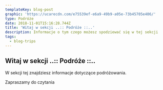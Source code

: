 ```yaml
---
templateKey: blog-post
graphic: 'https://ucarecdn.com/e75539ef-e6a9-49b9-a05e-73b45705e406/'
type: Podróże
date: 2018-11-01T15:16:28.744Z
title: 'Witaj w sekcji ..:: Podróże ::..'
description: Informacje o tym czego możesz spodziewać się w tej sekcji.
tags:
  - blog-trips
---
```

## Witaj w sekcji ..:: Podróże ::..

W sekcji tej znajdziesz informacje dotyczące podróżowania.

Zapraszamy do czytania
